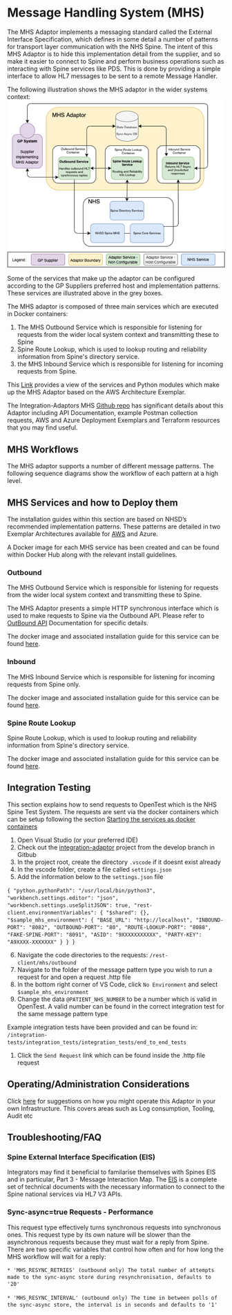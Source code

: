 # Message Handling System (MHS)

The MHS Adaptor implements a messaging standard called the External Interface Specification, which defines in some detail a number of patterns for transport layer communication with the NHS Spine. The intent of this MHS Adaptor is to hide this implementation detail from the supplier, and so make it easier to connect to Spine and perform business operations such as interacting with Spine services like PDS.  This is done by providing a simple interface to allow HL7 messages to be sent to a remote Message Handler.

The following illustration shows the MHS adaptor in the wider systems context:
![MHS System Context](../img/MHS_SysContext.png)

Some of the services that make up the adaptor can be configured according to the GP Suppliers preferred host and implementation patterns.  These services are illustrated above in the grey boxes.


The MHS adaptor is composed of three main services which are executed in Docker containers:
1.	The MHS Outbound Service which is responsible for listening for requests from the wider local system context and transmitting these to Spine
2.	Spine Route Lookup, which is used to lookup routing and reliability information from Spine's directory service.
3.	the MHS Inbound Service which is responsible for listening for incoming requests from Spine.

This [Link](https://github.com/nhsconnect/integration-adaptors/blob/develop/documentation/MHSLogicalArchitecture.pdf) provides a view of the services and Python modules which make up the MHS Adaptor based on the AWS Architecture Exemplar. 

The Integration-Adaptors MHS [Github repo](https://github.com/nhsconnect/integration-adaptors/tree/develop/mhs) has significant details about this Adaptor including API Documentation, example Postman collection requests, AWS and Azure Deployment Exemplars and Terraform resources that you may find useful. 

## MHS Workflows
The MHS adaptor supports a number of different message patterns.  The following sequence diagrams show the workflow of each pattern at a high level.


## MHS Services and how to Deploy them

The installation guides within this section are based on NHSD’s recommended implementation patterns.  These patterns are detailed in two Exemplar Architectures available for [AWS](https://github.com/nhsconnect/integration-adaptors/blob/develop/documentation/MHSAWSDeploymentDiagram.pdf) and Azure. 

A Docker image for each MHS service has been created and can be found within Docker Hub along with the relevant install guidelines.

### Outbound
The MHS Outbound Service which is responsible for listening for requests from the wider local system context and transmitting these to Spine.

The MHS Adaptor presents a simple HTTP synchronous interface which is used to make requests to Spine via the Outbound API.
Please refer to [OutBound API](https://github.com/nhsconnect/integration-adaptors/blob/develop/mhs/outbound/openapi-docs.html) Documentation for specific details.   

The docker image and associated installation guide for this service can be found [here](https://hub.docker.com/r/nhsdev/nia-mhs-outbound).  

### Inbound
The MHS Inbound Service which is responsible for listening for incoming requests from Spine only.

The docker image and associated installation guide for this service can be found [here](https://hub.docker.com/r/nhsdev/nia-mhs-inbound).


### Spine Route Lookup
Spine Route Lookup, which is used to lookup routing and reliability information from Spine's directory service.

The docker image and associated installation guide for this service can be found [here](https://hub.docker.com/r/nhsdev/nia-mhs-route).


## Integration Testing
This section explains how to send requests to OpenTest which is the NHS Spine Test System. The requests are sent via the docker containers which can be setup following the section [Starting the services as docker containers](https://github.com/nhsconnect/integration-adaptors/tree/develop/integration-tests/integration_tests#starting-the-services-as-docker-containers)

1. Open Visual Studio (or your preferred IDE)
2. Check out the [integration-adaptor](https://github.com/nhsconnect/integration-adaptors) project from the develop branch in Gitbub
3. In the project root, create the directory `.vscode` if it doesnt exist already
4. In the vscode folder, create a file called `settings.json`
5. Add the information below to the `settings.json` file

`{
    "python.pythonPath": "/usr/local/bin/python3",
    "workbench.settings.editor": "json",
    "workbench.settings.useSplitJSON": true,
    "rest-client.environmentVariables": {
        "$shared": {},
        "$sample_mhs_environment": {
            "BASE_URL": "http://localhost",
                        "INBOUND-PORT": "8082",
                        "OUTBOUND-PORT": "80",
                        "ROUTE-LOOKUP-PORT": "8088",
                        "FAKE-SPINE-PORT": "8091",
                        "ASID": "9XXXXXXXXXXX",
                        "PARTY-KEY": "A9XXXX-XXXXXXX"
        }
    }
}`

6. Navigate the code directories to the requests: `/rest-client/mhs/outbound`
7. Navigate to the folder of the message pattern type you wish to run a request for and open a request .http file
8. In the bottom right corner of VS Code, click `No Environment` and select `$sample_mhs_environment`
9. Change the data `@PATIENT_NHS_NUMBER` to be a number which is valid in OpenTest.  A valid number can be found in the correct integration test for the same message pattern type

Example integration tests have been provided and can be found in:
`/integration-tests/integration_tests/integration_tests/end_to_end_tests`
1. Click the `Send Request` link which can be found inside the .http file request

## Operating/Administration Considerations

Click [here](https://github.com/nhsconnect/integration-adaptors/blob/develop/mhs/operating-mhs-adaptor.md) for suggestions on how you might operate this Adaptor in your own Infrastructure.  This covers areas such as Log consumption, Tooling, Audit etc 

## Troubleshooting/FAQ

### Spine External Interface Specification (EIS)
Integrators may find it beneficial to familarise themselves with Spines EIS and in particular, Part 3 - Message Interaction Map.  The [EIS](https://digital.nhs.uk/developer/api-specifications/spine-external-interface-specification) is a complete set of technical documents with the necessary information to connect to the Spine national services via HL7 V3 APIs.  

### Sync-async=true Requests - Performance
This request type effectively turns synchronous requests into synchronous ones. This request type by its own nature will be slower than the asynchronous requests because they must wait for a reply from Spine. There are two specific variables that control how often and for how long the MHS workflow will wait for a reply:

    * 'MHS_RESYNC_RETRIES' (outbound only) The total number of attempts made to the sync-async store during resynchronisation, defaults to '20'

    * 'MHS_RESYNC_INTERVAL' (outbound only) The time in between polls of the sync-async store, the interval is in seconds and defaults to '1'

